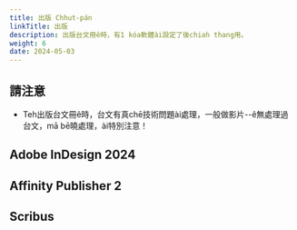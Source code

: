 ```yaml
---
title: 出版 Chhut-pán
linkTitle: 出版
description: 出版台文冊ê時，有1 kóa軟體ài設定了後chiah thang用。
weight: 6
date: 2024-05-03
---
```


## 請注意

- Teh出版台文冊ê時，台文有真chē技術問題ài處理，一般做影片--ê無處理過台文，mā bē曉處理，ài特別注意！

## Adobe InDesign 2024

## Affinity Publisher 2

## Scribus
